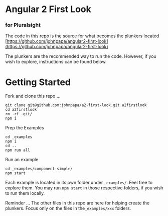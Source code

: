 # Angular 2 First Look

### for Pluralsight

The code in this repo is the source for what becomes the plunkers located [https://github.com/johnpapa/angular2-first-look](https://github.com/johnpapa/angular2-first-look)

The plunkers are the recommended way to run the code. However, if you wish to explore, instructions can be found below.

# Getting Started

Fork and clone this repo ...

```
git clone git@github.com:johnpapa/a2-first-look.git a2firstlook
cd a2firstlook
rm -rf .git/
npm i
```


Prep the Examples

```
cd _examples
npm i
cd ..
npm run all
```

Run an example

```
cd _examples/component-simple/
npm start
```

Each example is located in its own folder under `_examples/`. Feel free to explore them. You may run `npm start` in those respective folders, if you wish to run them locally.

Reminder ... The other files in this repo are here for helping create the plunkers. Focus only on the files in the`_examples/xxx` folders.


